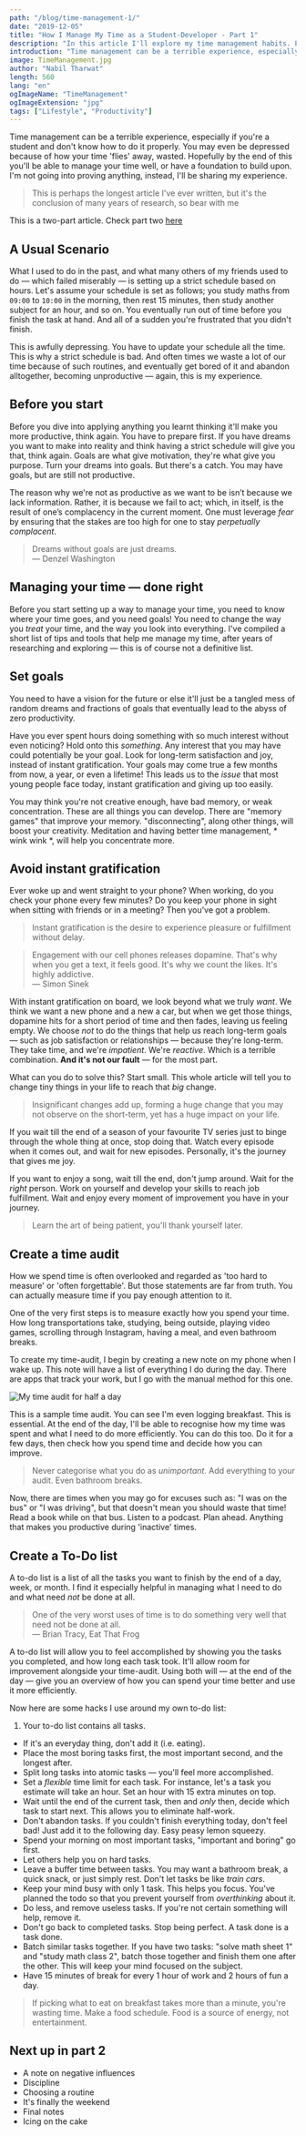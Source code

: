 ```yaml
---
path: "/blog/time-management-1/"
date: "2019-12-05"
title: "How I Manage My Time as a Student-Developer - Part 1"
description: "In this article I'll explore my time management habits. Part 1."
introduction: "Time management can be a terrible experience, especially if you're a student and don't know how to do it properly. Hopefully by the end of this article you'll be able to manage your time well."
image: TimeManagement.jpg
author: "Nabil Tharwat"
length: 560
lang: "en"
ogImageName: "TimeManagement"
ogImageExtension: "jpg"
tags: ["Lifestyle", "Productivity"]
---
```


Time management can be a terrible experience, especially if you're a student and don't know how to do it properly. You may even be depressed because of how your time 'flies' away, wasted. Hopefully by the end of this you'll be able to manage your time well, or have a foundation to build upon. I'm not going into proving anything, instead, I'll be sharing my experience.

> <span>This is perhaps the longest article I've ever written, but it's the conclusion of many years of research, so bear with me</span>

This is a two-part article. Check part two [here](/blog/time-management-2)



## A Usual Scenario
What I used to do in the past, and what many others of my friends used to do — which failed miserably — is setting up a strict schedule based on hours. Let's assume your schedule is set as follows; you study maths from `09:00` to `10:00` in the morning, then rest 15 minutes, then study another subject for an hour, and so on. You eventually run out of time before you finish the task at hand. And all of a sudden you're frustrated that you didn't finish.

This is awfully depressing. You have to update your schedule all the time. This is why a strict schedule is bad. And often times we waste a lot of our time because of such routines, and eventually get bored of it and abandon alltogether, becoming unproductive — again, this is my experience.


## Before you start
Before you dive into applying anything you learnt thinking it'll make you more productive, think again. You have to prepare first. If you have dreams you want to make into reality and think having a strict schedule will give you that, think again. Goals are what give motivation, they're what give you purpose. Turn your dreams into goals. But there's a catch. You may have goals, but are still not productive.

The reason why we're not as productive as we want to be isn’t because we lack information. Rather, it is because we fail to act; which, in itself, is the result of one’s complacency in the current moment. One must leverage *fear* by ensuring that the stakes are too high for one to stay *perpetually complacent*.

> <span>Dreams without goals are just dreams.</span><br>
> — Denzel Washington


## Managing your time — done right
Before you start setting up a way to manage your time, you need to know where your time goes, and you need goals! You need to change the way you *treat* your time, and the way you look into everything. I've compiled a short list of tips and tools that help me manage my time, after years of researching and exploring — this is of course not a definitive list.

## Set goals
You need to have a vision for the future or else it'll just be a tangled mess of random dreams and fractions of goals that eventually lead to the abyss of zero productivity.

Have you ever spent hours doing something with so much interest without even noticing? Hold onto this *something*. Any interest that you may have could potentially be your goal. Look for long-term satisfaction and joy, instead of instant gratification. Your goals may come true a few months from now, a year, or even a lifetime! This leads us to the *issue* that most young people face today, instant gratification and giving up too easily.

You may think you're not creative enough, have bad memory, or weak concentration. These are all things you can develop. There are "memory games" that improve your memory. "disconnecting", along other things, will boost your creativity. Meditation and having better time management, * wink wink *, will help you concentrate more.

## Avoid instant gratification
Ever woke up and went straight to your phone? When working, do you check your phone every few minutes? Do you keep your phone in sight when sitting with friends or in a meeting? Then you've got a problem.

> <span>Instant gratification is the desire to experience pleasure or fulfillment without delay.</span>

> <span>Engagement with our cell phones releases dopamine. That's why when you get a text, it feels good. It's why we count the likes. It's highly addictive.</span> <br>
> — Simon Sinek


With instant gratification on board, we look beyond what we truly *want*. We think we want a new phone and a new a car, but when we get those things, dopamine hits for a short period of time and then fades, leaving us feeling empty. We choose *not* to do the things that help us reach long-term goals — such as job satisfaction or relationships — because they're long-term. They take time, and we're *impatient*. We're *reactive*. Which is a terrible combination. **And it's not our fault** — for the most part.

What can you do to solve this? Start small. This whole article will tell you to change tiny things in your life to reach that *big* change.

> <span>Insignificant changes add up, forming a huge change that you may not observe on the short-term, yet has a huge impact on your life.</span>

If you wait till the end of a season of your favourite TV series just to binge through the whole thing at once, stop doing that. Watch every episode when it comes out, and wait for new episodes. Personally, it's the journey that gives me joy.

If you want to enjoy a song, wait till the end, don't jump around. Wait for the *right* person. Work on yourself and develop your skills to reach job fulfillment. Wait and enjoy every moment of improvement you have in your journey.

> <span>Learn the art of being patient, you'll thank yourself later.</span>


## Create a time audit
How we spend time is often overlooked and regarded as 'too hard to measure' or 'often forgettable'. But those statements are far from truth. You can actually measure time if you pay enough attention to it.

One of the very first steps is to measure exactly how you spend your time. How long transportations take, studying, being outside, playing video games, scrolling through Instagram, having a meal, and even bathroom breaks.

To create my time-audit, I begin by creating a new note on my phone when I wake up. This note will have a list of everything I do during the day. There are apps that track your work, but I go with the manual method for this one.

![My time audit for half a day](/IMG_20191205_093509.png)

This is a sample time audit. You can see I'm even logging breakfast. This is essential. At the end of the day, I'll be able to recognise how my time was spent and what I need to do more efficiently. You can do this too. Do it for a few days, then check how you spend time and decide how you can improve.

> <span>Never categorise what you do as *unimportant*. Add everything to your audit. Even bathroom breaks.</span>

Now, there are times when you may go for excuses such as: "I was on the bus" or "I was driving", but that doesn't mean you should waste that time! Read a book while on that bus. Listen to a podcast. Plan ahead. Anything that makes you productive during 'inactive' times.

## Create a To-Do list
A to-do list is a list of all the tasks you want to finish by the end of a day, week, or month. I find it especially helpful in managing what I need to do and what need *not* be done at all.

> <span>One of the very worst uses of time is to do something very well that need not be done at all.</span><br>
> — Brian Tracy, Eat That Frog

A to-do list will allow you to feel accomplished by showing you the tasks you completed, and how long each task took. It'll allow room for improvement alongside your time-audit. Using both will — at the end of the day — give you an overview of how you can spend your time better and use it more efficiently.

Now here are some hacks I use around my own to-do list:
1. Your to-do list contains all tasks.
- If it's an everyday thing, don't add it (i.e. eating).
- Place the most boring tasks first, the most important second, and the longest after.
- Split long tasks into atomic tasks — you'll feel more accomplished.
- Set a *flexible* time limit for each task. For instance, let's a task you estimate will take an hour. Set an hour with 15 extra minutes on top.
- Wait until the end of the current task, then and *only* then, decide which task to start next. This allows you to eliminate half-work.
- Don't abandon tasks. If you couldn't finish everything today, don't feel bad! Just add it to the following day. Easy peasy lemon squeezy.
- Spend your morning on most important tasks, "important and boring" go first.
- Let others help you on hard tasks.
- Leave a buffer time between tasks. You may want a bathroom break, a quick snack, or just simply rest. Don't let tasks be like *train cars*.
- Keep your mind busy with only 1 task. This helps you focus. You've planned the todo so that you prevent yourself from *overthinking* about it.
- Do less, and remove useless tasks. If you're not certain something will help, remove it.
- Don't go back to completed tasks. Stop being perfect. A task done is a task done.
- Batch similar tasks together. If you have two tasks: "solve math sheet 1" and "study math class 2", batch those together and finish them one after the other. This will keep your mind focused on the subject.
- Have 15 minutes of break for every 1 hour of work and 2 hours of fun a day.

> <span>If picking what to eat on breakfast takes more than a minute, you're wasting time. Make a food schedule. Food is a source of energy, not entertainment.</span>

## Next up in part 2
- A note on negative influences
- Discipline
- Choosing a routine
- It's finally the weekend
- Final notes
- Icing on the cake
